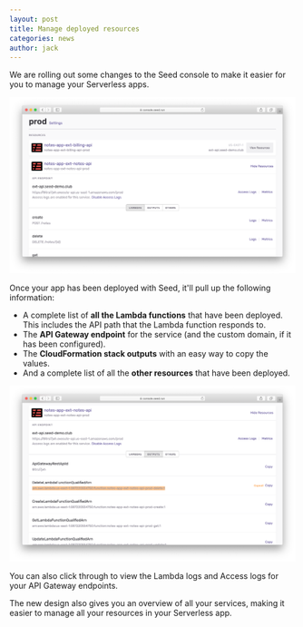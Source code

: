 ```yaml
---
layout: post
title: Manage deployed resources
categories: news
author: jack
---
```


We are rolling out some changes to the Seed console to make it easier for you to manage your Serverless apps.

![New deployment info design](/assets/blog/manage-deployed-resources/new-deployment-info-design.png)

Once your app has been deployed with Seed, it'll pull up the following information:

- A complete list of **all the Lambda functions** that have been deployed. This includes the API path that the Lambda function responds to.
- The **API Gateway endpoint** for the service (and the custom domain, if it has been configured).
- The **CloudFormation stack outputs** with an easy way to copy the values.
- And a complete list of all the **other resources** that have been deployed.

![Copy stack outputs in deployment info](/assets/blog/manage-deployed-resources/copy-stack-outputs-in-deployment-info.png)

You can also click through to view the Lambda logs and Access logs for your API Gateway endpoints.

The new design also gives you an overview of all your services, making it easier to manage all your resources in your Serverless app.
